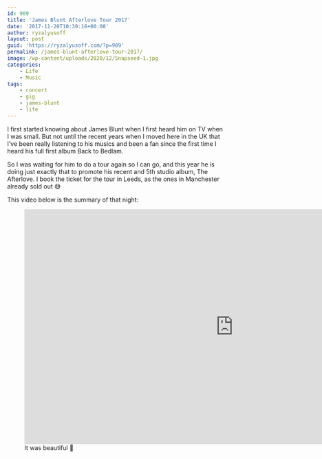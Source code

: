 ```yaml
---
id: 909
title: 'James Blunt Afterlove Tour 2017'
date: '2017-11-20T10:30:16+00:00'
author: ryzalyusoff
layout: post
guid: 'https://ryzalyusoff.com/?p=909'
permalink: /james-blunt-afterlove-tour-2017/
image: /wp-content/uploads/2020/12/Snapseed-1.jpg
categories:
    - Life
    - Music
tags:
    - concert
    - gig
    - james-blunt
    - life
---
```


I first started knowing about James Blunt when I first heard him on TV when I was small. But not until the recent years when I moved here in the UK that I’ve been really listening to his musics and been a fan since the first time I heard his full first album Back to Bedlam.

So I was waiting for him to do a tour again so I can go, and this year he is doing just exactly that to promote his recent and 5th studio album, The Afterlove. I book the ticket for the tour in Leeds, as the ones in Manchester already sold out 😅

This video below is the summary of that night:

<figure class="wp-block-embed-youtube wp-block-embed is-type-video is-provider-youtube wp-embed-aspect-16-9 wp-has-aspect-ratio"><div class="wp-block-embed__wrapper"><span class="embed-youtube" style="text-align:center; display: block;"><iframe allowfullscreen="true" class="youtube-player" height="546" src="https://www.youtube.com/embed/-sDlDLNw0Gc?version=3&rel=1&fs=1&autohide=2&showsearch=0&showinfo=1&iv_load_policy=1&wmode=transparent" style="border:0;" type="text/html" width="970"></iframe></span></div><figcaption>It was beautiful 🙂</figcaption></figure>